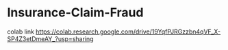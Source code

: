 # Insurance-Claim-Fraud
colab link
https://colab.research.google.com/drive/19YqfPJRGzzbn4qVF_X-SP4Z3etDmeAY_?usp=sharing
